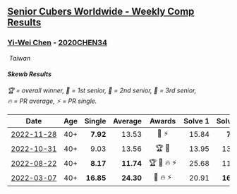 <style>table {white-space: nowrap;}</style>
<link rel="stylesheet" type="text/css" href="/scw-comp/css/flags.css" />

## [Senior Cubers Worldwide - Weekly Comp Results](/scw-comp/results/)
### [Yi-Wei Chen](README.md) - [2020CHEN34](https://www.worldcubeassociation.org/persons/2020CHEN34?event=skewb)

<i class="flag flag-TW" />&nbsp;Taiwan

#### Skewb Results

<span style="white-space: nowrap;">🏆 = overall winner</span>, <span style="white-space: nowrap;">🥇 = 1st senior</span>, <span style="white-space: nowrap;">🥈 = 2nd senior</span>, <span style="white-space: nowrap;">🥉 = 3rd senior</span>, <span style="white-space: nowrap;">🔥 = PR average</span>, <span style="white-space: nowrap;">⚡ = PR single</span>.

| Date | Age | Single | Average | Awards | Solve 1 | Solve 2 | Solve 3 | Solve 4 | Solve 5 | Video |
| :--: | :--: | --: | --: | :--: | --: | --: | --: | --: | --: | :-- |
| [2022-11-28](../../results/2022-11-28/skewb.md) | 40+ | **7.92** | 13.53 | 🥇 ⚡ | 15.84 | **7.92** | 16.39 | 10.83 | 13.91 | [Desktop](https://www.facebook.com/events/1804728823229042/permalink/1814229445612313) / [Mobile](https://m.facebook.com/events/1804728823229042?view=permalink&id=1814229445612313) |
| [2022-10-31](../../results/2022-10-31/skewb.md) | 40+ | 9.03 | 13.56 | 🏆 🥇 | 13.95 | 13.24 | 9.03 | 13.50 | DNF | [Desktop](https://www.facebook.com/events/843784600089254/permalink/846933653107682) / [Mobile](https://m.facebook.com/events/843784600089254?view=permalink&id=846933653107682) |
| [2022-08-22](../../results/2022-08-22/skewb.md) | 40+ | **8.17** | **11.74** | 🏆 🥇 🔥 ⚡ | 25.68 | 11.78 | 12.01 | **8.17** | 11.42 | [Desktop](https://www.facebook.com/events/476554570981315/permalink/483107196992719) / [Mobile](https://m.facebook.com/events/476554570981315?view=permalink&id=483107196992719) |
| [2022-03-07](../../results/2022-03-07/skewb.md) | 40+ | **16.85** | **24.30** | 🥉 🔥 ⚡ | 20.91 | **16.85** | 19.77 | 32.21 | 39.02 | [Desktop](https://www.facebook.com/events/492851219083428/permalink/498701758498374) / [Mobile](https://m.facebook.com/events/492851219083428?view=permalink&id=498701758498374) |


<!-- Global site tag (gtag.js) - Google Analytics -->
<script async src="https://www.googletagmanager.com/gtag/js?id=UA-86348435-3"></script>
<script>window.dataLayer = window.dataLayer || []; function gtag() {dataLayer.push(arguments);} gtag('js', new Date()); gtag('config', 'UA-86348435-3');</script>
